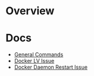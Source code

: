 # Overview

# Docs
* [General Commands](Docker/cheatsheets/general_commands.md)
* [Docker LV Issue](Docker/cheatsheets/docker_lv_issue.md)
* [Docker Daemon Restart Issue](Docker/cheatsheets/docker_daemon_restart_issue.md)
